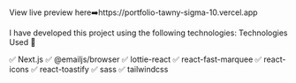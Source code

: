 
View live preview here➡️https://portfolio-tawny-sigma-10.vercel.app

I have developed this project using the following technologies:
Technologies Used 🚀

✅ Next.js
✅ @emailjs/browser
✅ lottie-react
✅ react-fast-marquee
✅ react-icons
✅ react-toastify
✅ sass
✅ tailwindcss
